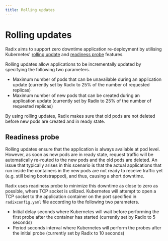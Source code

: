 ```yaml
---
title: Rolling updates
---
```


# Rolling updates

Radix aims to support zero downtime application re-deployment by utilising Kubernetes' [rolling update](https://kubernetes.io/docs/tutorials/kubernetes-basics/update/update-intro/) and [readiness probe](https://kubernetes.io/docs/tasks/configure-pod-container/configure-liveness-readiness-probes/) features.

Rolling updates allow applications to be incrementally updated by specifying the following two parameters.

- Maximum number of pods that can be unavailable during an application update (currently set by Radix to 25% of the number of requested replicas)
- Maximum number of new pods that can be created during an application update (currently set by Radix to 25% of the number of requested replicas)

By using rolling updates, Radix makes sure that old pods are not deleted before new pods are created and in ready state.

## Readiness probe

Rolling updates ensure that the application is always available at pod level. However, as soon as new pods are in ready state, request traffic will be automatically re-routed to the new pods and the old pods are deleted. An issue that typically arises in this scenario is that the actual applications that run inside the containers in the new pods are not ready to receive traffic yet (e.g. still being bootstrapped), and thus, causing a short downtime.

Radix uses readiness probe to minimize this downtime as close to zero as possible, where TCP socket is utilized. Kubernetes will attempt to open a TCP socket to the application container on the port specified in `radixconfig.yaml` file according to the following two parameters.

- Initial delay seconds where Kubernetes will wait before performing the first probe after the container has started (currently set by Radix to 5 seconds)
- Period seconds interval where Kubernetes will perform the probes after the initial probe (currently set by Radix to 10 seconds)